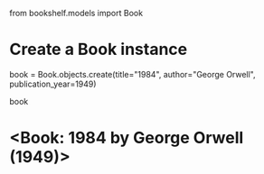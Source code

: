 from bookshelf.models import Book

# Create a Book instance
book = Book.objects.create(title="1984", author="George Orwell", publication_year=1949)

book
# <Book: 1984 by George Orwell (1949)>

